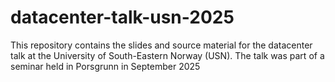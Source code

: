 # datacenter-talk-usn-2025
This repository contains the slides and source material for the datacenter talk at the University of South-Eastern Norway (USN). The talk was part of a seminar held in Porsgrunn in September 2025
